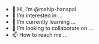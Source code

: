 - 👋 Hi, I’m @mahip-hanspal
- 👀 I’m interested in ...
- 🌱 I’m currently learning ...
- 💞️ I’m looking to collaborate on ...
- 📫 How to reach me ...

<!---
mahip-hanspal/mahip-hanspal is a ✨ special ✨ repository because its `README.md` (this file) appears on your GitHub profile.
You can click the Preview link to take a look at your changes.
--->
